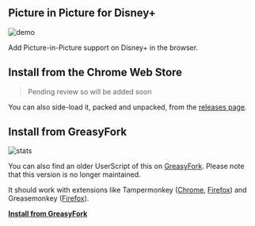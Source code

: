 ## Picture in Picture for Disney+

![demo](https://user-images.githubusercontent.com/35688133/159330808-299d1175-1f89-4fcb-b153-707d2befaee8.png)

Add Picture-in-Picture support on Disney+ in the browser.

## Install from the Chrome Web Store

> Pending review so will be added soon

You can also side-load it, packed and unpacked, from the [releases page](https://github.com/VictorWesterlund/disneyplus-pip/releases).

## Install from GreasyFork

![stats](https://img.shields.io/badge/dynamic/json?color=%23990000&label=GreasyFork&query=total_installs&suffix=%20installs&url=https://greasyfork.org/en/scripts/420964-disney-picture-in-picture)

You can also find an older UserScript of this on [GreasyFork](https://greasyfork.org/en/scripts/420964-disney-picture-in-picture). Please note that this version is no longer maintained.

It should work with extensions like Tampermonkey ([Chrome](https://chrome.google.com/webstore/detail/tampermonkey/dhdgffkkebhmkfjojejmpbldmpobfkfo?hl=en), [Firefox](https://addons.mozilla.org/en-US/firefox/addon/tampermonkey/)) and Greasemonkey ([Firefox](https://addons.mozilla.org/en-US/firefox/addon/greasemonkey/)).

**[Install from GreasyFork](https://greasyfork.org/en/scripts/420964-disney-picture-in-picture)**
